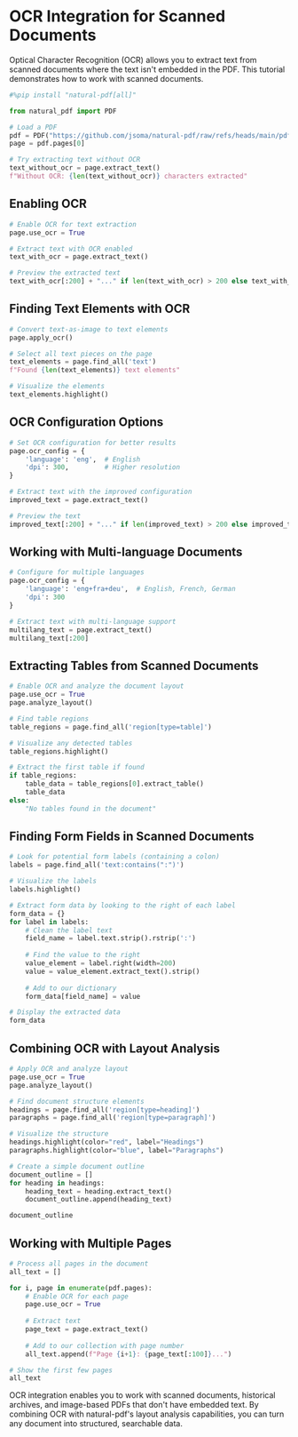 # OCR Integration for Scanned Documents

Optical Character Recognition (OCR) allows you to extract text from scanned documents where the text isn't embedded in the PDF. This tutorial demonstrates how to work with scanned documents.

```python
#%pip install "natural-pdf[all]"
```

```python
from natural_pdf import PDF

# Load a PDF
pdf = PDF("https://github.com/jsoma/natural-pdf/raw/refs/heads/main/pdfs/needs-ocr.pdf")
page = pdf.pages[0]

# Try extracting text without OCR
text_without_ocr = page.extract_text()
f"Without OCR: {len(text_without_ocr)} characters extracted"
```

## Enabling OCR

```python
# Enable OCR for text extraction
page.use_ocr = True

# Extract text with OCR enabled
text_with_ocr = page.extract_text()

# Preview the extracted text
text_with_ocr[:200] + "..." if len(text_with_ocr) > 200 else text_with_ocr
```

## Finding Text Elements with OCR

```python
# Convert text-as-image to text elements
page.apply_ocr()

# Select all text pieces on the page
text_elements = page.find_all('text')
f"Found {len(text_elements)} text elements"

# Visualize the elements
text_elements.highlight()
```

## OCR Configuration Options

```python
# Set OCR configuration for better results
page.ocr_config = {
    'language': 'eng',  # English
    'dpi': 300,         # Higher resolution
}

# Extract text with the improved configuration
improved_text = page.extract_text()

# Preview the text
improved_text[:200] + "..." if len(improved_text) > 200 else improved_text
```

## Working with Multi-language Documents

```python
# Configure for multiple languages
page.ocr_config = {
    'language': 'eng+fra+deu',  # English, French, German
    'dpi': 300
}

# Extract text with multi-language support
multilang_text = page.extract_text()
multilang_text[:200]
```

## Extracting Tables from Scanned Documents

```python
# Enable OCR and analyze the document layout
page.use_ocr = True
page.analyze_layout()

# Find table regions
table_regions = page.find_all('region[type=table]')

# Visualize any detected tables
table_regions.highlight()

# Extract the first table if found
if table_regions:
    table_data = table_regions[0].extract_table()
    table_data
else:
    "No tables found in the document"
```

## Finding Form Fields in Scanned Documents

```python
# Look for potential form labels (containing a colon)
labels = page.find_all('text:contains(":")') 

# Visualize the labels
labels.highlight()

# Extract form data by looking to the right of each label
form_data = {}
for label in labels:
    # Clean the label text
    field_name = label.text.strip().rstrip(':')
    
    # Find the value to the right
    value_element = label.right(width=200)
    value = value_element.extract_text().strip()
    
    # Add to our dictionary
    form_data[field_name] = value

# Display the extracted data
form_data
```

## Combining OCR with Layout Analysis

```python
# Apply OCR and analyze layout
page.use_ocr = True
page.analyze_layout()

# Find document structure elements
headings = page.find_all('region[type=heading]')
paragraphs = page.find_all('region[type=paragraph]')

# Visualize the structure
headings.highlight(color="red", label="Headings")
paragraphs.highlight(color="blue", label="Paragraphs")

# Create a simple document outline
document_outline = []
for heading in headings:
    heading_text = heading.extract_text()
    document_outline.append(heading_text)

document_outline
```

## Working with Multiple Pages

```python
# Process all pages in the document
all_text = []

for i, page in enumerate(pdf.pages):
    # Enable OCR for each page
    page.use_ocr = True
    
    # Extract text
    page_text = page.extract_text()
    
    # Add to our collection with page number
    all_text.append(f"Page {i+1}: {page_text[:100]}...")

# Show the first few pages
all_text
```

OCR integration enables you to work with scanned documents, historical archives, and image-based PDFs that don't have embedded text. By combining OCR with natural-pdf's layout analysis capabilities, you can turn any document into structured, searchable data. 